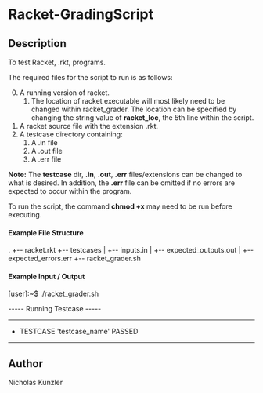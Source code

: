 # Racket-GradingScript

## Description
To test Racket, .rkt, programs.

The required files for the script to run is as follows:

0. A running version of racket.
	1. The location of racket executable will most likely need to be changed within racket_grader. The location can be specified by changing the string value of **racket_loc**, the 5th line within the script.
1. A racket source file with the extension .rkt.
2. A testcase directory containing:
	1. A .in file 	
	2. A .out file
	3. A .err file

**Note:** The **testcase** dir, **.in**, **.out**, **.err** files/extensions can be changed to what is desired. In addition, the **.err** file can be omitted if no errors are expected to occur within the program.

To run the script, the command **chmod +x** may need to be run before executing.

#### Example File Structure 
.
+-- racket.rkt
+-- testcases
|	+-- inputs.in
|	+-- expected_outputs.out
|	+-- expected_errors.err
+-- racket_grader.sh

#### Example Input / Output
[user]:~$ ./racket_grader.sh

----- Running Testcase -----

*********************************
* TESTCASE 'testcase_name' PASSED
*********************************

## Author
Nicholas Kunzler

